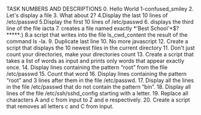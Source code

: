 TASK NUMBERS AND DESCRIPTIONS
0. Hello World
1-confused_smiley
2. Let's display a file
3. What about 2?
4.Display the last 10 lines of /etc/passwd
5.Display the first 10 lines of /etc/passwd
6. displays the third line of the file iacta
7. creates a file named exactly \*\'Best School\'\*$\?\*\*\*\*\*:)
8.a script that writes into the file ls_cwd_content the result of the command ls -la.
9. Duplicate last line
10. No more javascript
12. Create a script that displays the 10 newest files in the current directory
11. Don't just count your directories, make your directories count
13. Create a script that takes a list of words as input and prints only words that appear exactly once.
14. Display lines containing the pattern “root” from the file /etc/passwd
15. Count that word
16. Display lines containing the pattern “root” and 3 lines after them in the file /etc/passwd.
17. Display all the lines in the file /etc/passwd that do not contain the pattern “bin”.
18. Display all lines of the file /etc/ssh/sshd_config starting with a letter.
19. Replace all characters A and c from input to Z and e respectively.
20. Create a script that removes all letters c and C from input.
